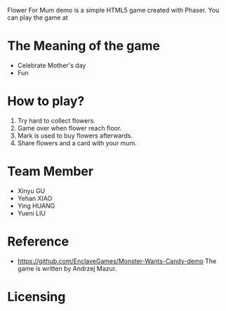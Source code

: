 Flower For Mum demo is a simple HTML5 game created with Phaser.
You can play the game at 

# The Meaning of the game
* Celebrate Mother's day
* Fun

# How to play?
1. Try hard to collect flowers.
2. Game over when flower reach floor.
3. Mark is used to buy flowers afterwards.
4. Share flowers and a card with your mum.

# Team Member
* Xinyu GU
* Yehan XIAO
* Ying HUANG
* Yueni LIU

# Reference
* https://github.com/EnclaveGames/Monster-Wants-Candy-demo
  The game is written by Andrzej Mazur.

# Licensing
